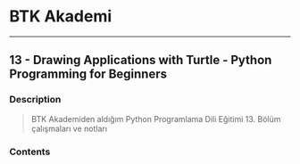 # BTK Akademi
___

## 13 - Drawing Applications with Turtle - Python Programming for Beginners

### Description
> BTK Akademiden aldığım Python Programlama Dili Eğitimi 13. Bölüm çalışmaları ve notları

### Contents
